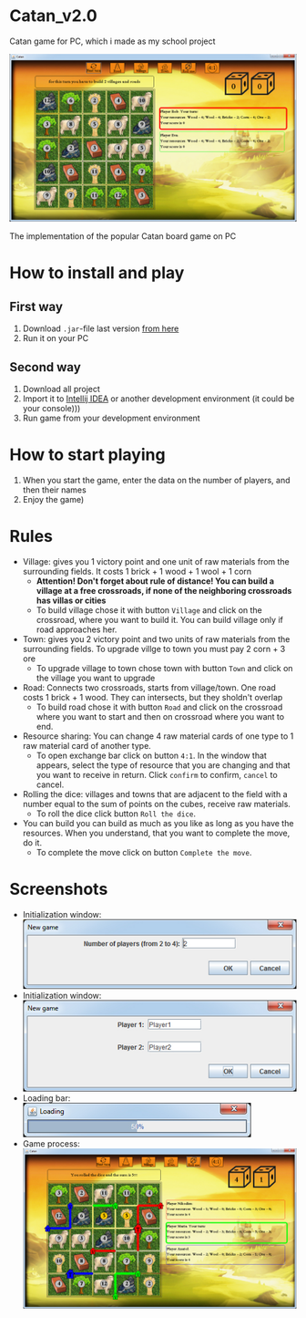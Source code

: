 # Catan_v2.0
Catan game for PC, which i made as my school project

![Screenshot](Screenshots/Screenshot_Catan_v2.0_2.jpg)

The implementation of the popular Catan board game on PC

# How to install and play
## First way
1. Download ```.jar```-file last version [from here](https://github.com/artemNasonov/Catan_v2.0 "Link to root of the project, yeah")
2. Run it on your PC
## Second way
1. Download all project
2. Import it to [Intellij IDEA](https://www.jetbrains.com/idea/) or another development environment (it could be your console)))
3. Run game from your development environment
# How to start playing
1. When you start the game, enter the data on the number of players, and then their names
2. Enjoy the game)
# Rules
* Village: gives you 1 victory point and one unit of raw materials from the surrounding fields. It costs 1 brick + 1 wood + 1 wool + 1 corn
  * **Attention! Don't forget about rule of distance! You can build a village at a free crossroads, if none of the neighboring crossroads 
    has villas or cities**
  * To build village chose it with button ```Village``` and click on the crossroad, where you want to build it. You can build village only 
    if road approaches her.
* Town: gives you 2 victory point and two units of raw materials from the surrounding fields. To upgrade villge to town you 
  must pay 2 corn + 3 ore
  * To upgrade village to town chose town with button ```Town``` and click on the village you want to upgrade
* Road: Connects two crossroads, starts from village/town. One road costs 1 brick + 1 wood.
  They can intersects, but they sholdn't overlap
  * To build road chose it with button ```Road``` and click on the crossroad where you want to start and then on crossroad where you want 
    to end.
* Resource sharing: You can change 4 raw material cards of one type to 1 raw material card of another type.
  * To open exchange bar click on button ```4:1```. In the window that appears, select the type of resource that you are changing and 
    that you want to receive in return. Click ```confirm``` to confirm, ```cancel``` to cancel.
* Rolling the dice: villages and towns that are adjacent to the field with a number equal to the sum of points on the cubes, 
  receive raw materials.
  * To roll the dice click button ```Roll the dice```.
* You can build you can build as much as you like as long as you have the resources. When you understand, that you want to complete the
  move,  do it.
  * To complete the move click on button ```Complete the move```.
# Screenshots
+ Initialization window: ![initialization window](Screenshots/Screenshot_Catan_v2.0_initWindow1.jpg)
+ Initialization window: ![initialization window](Screenshots/Screenshot_Catan_v2.0_initWindow2.jpg)
+ Loading bar: ![loading bar](Screenshots/Screenshot_Catan_v2.0_statusBar.jpg)
+ Game process: ![game process](Screenshots/Screenshot_Catan_v2.0_1.jpg)

